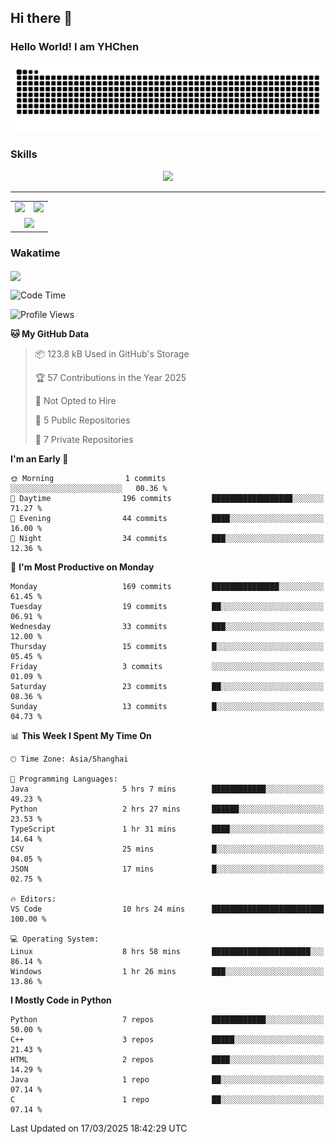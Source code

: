 
## Hi there 👋

<!--
**YHChen0511/YHChen0511** is a ✨ _special_ ✨ repository because its `README.md` (this file) appears on your GitHub profile.

Here are some ideas to get you started:

- 🔭 I’m currently working on ...
- 🌱 I’m currently learning ...
- 👯 I’m looking to collaborate on ...
- 🤔 I’m looking for help with ...
- 💬 Ask me about ...
- 📫 How to reach me: ...
- 😄 Pronouns: ...
- ⚡ Fun fact: ...
-->
### Hello World!  I am YHChen

![](https://raw.githubusercontent.com/YHChen0511/YHChen0511/refs/heads/output/github-contribution-grid-snake.svg)

### Skills

<p align="center">
  <a href="https://skillicons.dev">
    <img src="https://skillicons.dev/icons?i=python,pytorch,cpp,c,git,docker,sqlite,latex,java,go" />
  </a>
</p>

---
<div align="center">
  <table style="width:100%;">
    <tr>
      <!-- 第一个图片 -->
      <td align="center">
        <img height='200' src="https://github-readme-stats.vercel.app/api?username=YHChen0511&show_icons=true" />
      </td>
      <!-- 第二个图片 -->
      <td align="center">
        <img height='200' src="https://github-readme-stats.vercel.app/api/top-langs/?username=YHChen0511&layout=compact" />
      </td>
    </tr>
    <!-- 第三个图片 -->
    <tr>
      <td colspan="2" align="center">
        <img height="220" src="https://github-readme-activity-graph.vercel.app/graph?username=YHChen0511&theme=github-compact&hide_border=true&area=true" />
      </td>
    </tr>
  </table>
</div>

### Wakatime
<img align="center" src="https://github-readme-stats.vercel.app/api/wakatime?username=YHChen0511&theme=transparent&hide_border=true&layout=compact&langs_count=20&range=last_30_days" />

<!--START_SECTION:waka-->
![Code Time](http://img.shields.io/badge/Code%20Time-82%20hrs%2027%20mins-blue)

![Profile Views](http://img.shields.io/badge/Profile%20Views-0-blue)

**🐱 My GitHub Data** 

> 📦 123.8 kB Used in GitHub's Storage 
 > 
> 🏆 57 Contributions in the Year 2025
 > 
> 🚫 Not Opted to Hire
 > 
> 📜 5 Public Repositories 
 > 
> 🔑 7 Private Repositories 
 > 
**I'm an Early 🐤** 

```text
🌞 Morning                1 commits           ░░░░░░░░░░░░░░░░░░░░░░░░░   00.36 % 
🌆 Daytime                196 commits         ██████████████████░░░░░░░   71.27 % 
🌃 Evening                44 commits          ████░░░░░░░░░░░░░░░░░░░░░   16.00 % 
🌙 Night                  34 commits          ███░░░░░░░░░░░░░░░░░░░░░░   12.36 % 
```
📅 **I'm Most Productive on Monday** 

```text
Monday                   169 commits         ███████████████░░░░░░░░░░   61.45 % 
Tuesday                  19 commits          ██░░░░░░░░░░░░░░░░░░░░░░░   06.91 % 
Wednesday                33 commits          ███░░░░░░░░░░░░░░░░░░░░░░   12.00 % 
Thursday                 15 commits          █░░░░░░░░░░░░░░░░░░░░░░░░   05.45 % 
Friday                   3 commits           ░░░░░░░░░░░░░░░░░░░░░░░░░   01.09 % 
Saturday                 23 commits          ██░░░░░░░░░░░░░░░░░░░░░░░   08.36 % 
Sunday                   13 commits          █░░░░░░░░░░░░░░░░░░░░░░░░   04.73 % 
```


📊 **This Week I Spent My Time On** 

```text
🕑︎ Time Zone: Asia/Shanghai

💬 Programming Languages: 
Java                     5 hrs 7 mins        ████████████░░░░░░░░░░░░░   49.23 % 
Python                   2 hrs 27 mins       ██████░░░░░░░░░░░░░░░░░░░   23.53 % 
TypeScript               1 hr 31 mins        ████░░░░░░░░░░░░░░░░░░░░░   14.64 % 
CSV                      25 mins             █░░░░░░░░░░░░░░░░░░░░░░░░   04.05 % 
JSON                     17 mins             █░░░░░░░░░░░░░░░░░░░░░░░░   02.75 % 

🔥 Editors: 
VS Code                  10 hrs 24 mins      █████████████████████████   100.00 % 

💻 Operating System: 
Linux                    8 hrs 58 mins       ██████████████████████░░░   86.14 % 
Windows                  1 hr 26 mins        ███░░░░░░░░░░░░░░░░░░░░░░   13.86 % 
```

**I Mostly Code in Python** 

```text
Python                   7 repos             ████████████░░░░░░░░░░░░░   50.00 % 
C++                      3 repos             █████░░░░░░░░░░░░░░░░░░░░   21.43 % 
HTML                     2 repos             ████░░░░░░░░░░░░░░░░░░░░░   14.29 % 
Java                     1 repo              ██░░░░░░░░░░░░░░░░░░░░░░░   07.14 % 
C                        1 repo              ██░░░░░░░░░░░░░░░░░░░░░░░   07.14 % 
```




 Last Updated on 17/03/2025 18:42:29 UTC
<!--END_SECTION:waka-->